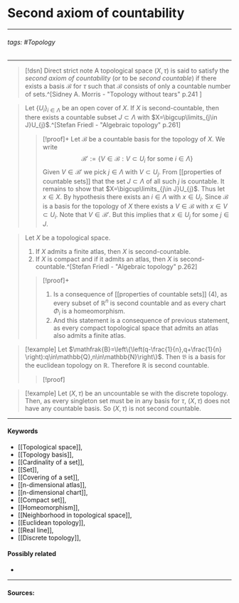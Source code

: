 # Second axiom of countability
***
###### tags: #Topology 
***
>[!dsn] Direct strict note
>A topological space $(X,\tau)$ is said to satisfy the *second axiom of countability* (or to be *second countable*) if there exists a basis $\mathcal{B}$ for $\tau$ such that $\mathcal{B}$ consists of only a countable number of sets.^[Sidney A. Morris - "Topology without tears" p.241 ]

>Let $\{U_{i}\}_{i\in\Lambda}$ be an open cover of $X$. If $X$ is second-countable, then there exists a countable subset $J\subset \Lambda$ with $X=\bigcup\limits_{j\in J}U_{j}$.^[Stefan Friedl - "Algebraic topology" p.261]
>
>>[!proof]+
>>Let $\mathcal{B}$ be a countable basis for the topology of $X$. We write
>>$$\mathcal{B'}:=\{V\in\mathcal{B}:V\subset U_{i}\text{ for some }i\in\Lambda\}$$
>>Given $V\in\mathcal{B'}$ we pick $j\in\Lambda$ with $V\subset U_{j}$. From [[properties of countable sets]] that the set $J\subset\Lambda$  of all such $j$ is countable. It remains to show that $X=\bigcup\limits_{j\in J}U_{j}$.
>>Thus let $x\in X$. By hypothesis there exists an $i\in\Lambda$ with $x\in U_{i}$. Since $\mathcal{B}$ is a basis for the topology of $X$ there exists a $V\in\mathcal{B}$ with $x\in V\subset U_{i}$. Note that $V\in\mathcal{B'}$. But this implies that $x\in U_{j}$ for some $j\in J$.

>Let $X$ be a topological space.
>1. If $X$ admits a finite atlas, then $X$ is second-countable.
>2. If $X$ is compact and if it admits an atlas, then $X$ is second-countable.^[Stefan Friedl - "Algebraic topology" p.262]
>
>>[!proof]+
>>1. Is a consequence of [[properties of countable sets]] (4), as every subset of $\mathbb{R}^{n}$ is second countable and as every chart $\Phi_{i}$ is a homeomorphism.
>>2. And this statement is a consequence of previous statement, as every compact topological space that admits an atlas also admits a finite atlas.

>[!example] 
>Let $\mathfrak{B}=\left\{\left(q-\frac{1}{n},q+\frac{1}{n} \right):q\in\mathbb{Q},n\in\mathbb{N}\right\}$. Then $\mathfrak{B}$ is a basis for the euclidean topology on $\mathbb{R}$. Therefore $\mathbb{R}$ is second countable.
>>[!proof]
>>

>[!example]
>Let $(X,\tau)$ be an uncountable se with the discrete topology. Then, as every singleton set must be in any basis for $\tau$, $(X,\tau)$ does not have any countable basis. So $(X,\tau)$ is not second countable.
***
#### Keywords
- [[Topological space]],
- [[Topology basis]],
- [[Cardinality of a set]],
- [[Set]],
- [[Covering of a set]],
- [[n-dimensional atlas]],
- [[n-dimensional chart]],
- [[Compact set]],
- [[Homeomorphism]],
- [[Neighborhood in topological space]],
- [[Euclidean topology]],
- [[Real line]],
- [[Discrete topology]],
#### Possibly related
- 
***
#### Sources: